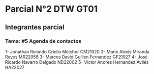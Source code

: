 # Parcial N°2 DTW GT01

## Integrantes parcial

### Tema: #5 Agenda de contactos

1- Jonathan Rolando Criollo Melchor CM21020
2- Mario Alexis Miranda Reyes MR22058
3- Marcos David Guillen Fernandez GF21027
4- José Ricardo Navarro Delgado ND22002
5- Victor Andres Hernandez Avilés  HA22027